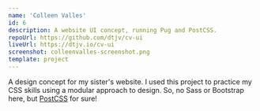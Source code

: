 ```yaml
---
name: 'Colleen Valles'
id: 6
description: A website UI concept, running Pug and PostCSS.
repoUrl: https://github.com/dtjv/cv-ui
liveUrl: https://dtjv.io/cv-ui
screenshot: colleenvalles-screenshot.png
template: project
---
```


A design concept for my sister's website. I used this project to practice my CSS
skills using a modular approach to design. So, no Sass or Bootstrap here, but
[PostCSS](https://postcss.org/) for sure!

<!-- more -->

